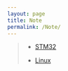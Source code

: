 ```yaml
---
layout: page
title: Note
permalink: /Note/
---
```


> - [STM32](./STM32/STM32.md)
> 
> - [Linux](./Linux/Linux_Command_Set.md)
> 
